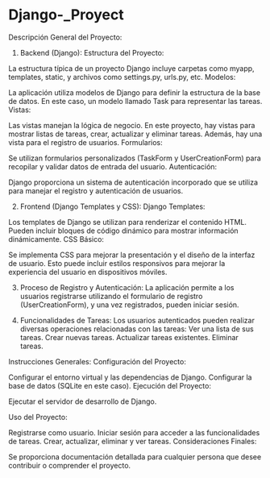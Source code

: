 # Django-_Proyect

Descripción General del Proyecto:
1. Backend (Django):
Estructura del Proyecto:

La estructura típica de un proyecto Django incluye carpetas como myapp, templates, static, y archivos como settings.py, urls.py, etc.
Modelos:

La aplicación utiliza modelos de Django para definir la estructura de la base de datos. En este caso, un modelo llamado Task para representar las tareas.
Vistas:

Las vistas manejan la lógica de negocio. En este proyecto, hay vistas para mostrar listas de tareas, crear, actualizar y eliminar tareas. Además, hay una vista para el registro de usuarios.
Formularios:

Se utilizan formularios personalizados (TaskForm y UserCreationForm) para recopilar y validar datos de entrada del usuario.
Autenticación:

Django proporciona un sistema de autenticación incorporado que se utiliza para manejar el registro y autenticación de usuarios.

2. Frontend (Django Templates y CSS):
Django Templates:

Los templates de Django se utilizan para renderizar el contenido HTML. Pueden incluir bloques de código dinámico para mostrar información dinámicamente.
CSS Básico:

Se implementa CSS para mejorar la presentación y el diseño de la interfaz de usuario. Esto puede incluir estilos responsivos para mejorar la experiencia del usuario en dispositivos móviles.

3. Proceso de Registro y Autenticación:
La aplicación permite a los usuarios registrarse utilizando el formulario de registro (UserCreationForm), y una vez registrados, pueden iniciar sesión.

4. Funcionalidades de Tareas:
Los usuarios autenticados pueden realizar diversas operaciones relacionadas con las tareas:
Ver una lista de sus tareas.
Crear nuevas tareas.
Actualizar tareas existentes.
Eliminar tareas.

Instrucciones Generales:
Configuración del Proyecto:

Configurar el entorno virtual y las dependencias de Django.
Configurar la base de datos (SQLite en este caso).
Ejecución del Proyecto:

Ejecutar el servidor de desarrollo de Django.

Uso del Proyecto:

Registrarse como usuario.
Iniciar sesión para acceder a las funcionalidades de tareas.
Crear, actualizar, eliminar y ver tareas.
Consideraciones Finales:

Se proporciona documentación detallada para cualquier persona que desee contribuir o comprender el proyecto.
